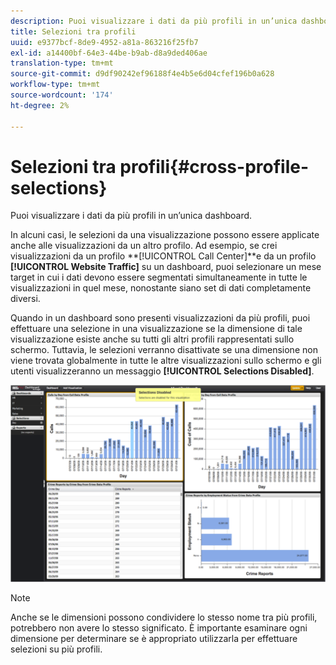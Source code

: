 ```yaml
---
description: Puoi visualizzare i dati da più profili in un’unica dashboard.
title: Selezioni tra profili
uuid: e9377bcf-8de9-4952-a81a-863216f25fb7
exl-id: a14400bf-64e3-44be-b9ab-d8a9ded406ae
translation-type: tm+mt
source-git-commit: d9df90242ef96188f4e4b5e6d04cfef196b0a628
workflow-type: tm+mt
source-wordcount: '174'
ht-degree: 2%

---
```


# Selezioni tra profili{#cross-profile-selections}

Puoi visualizzare i dati da più profili in un’unica dashboard.

In alcuni casi, le selezioni da una visualizzazione possono essere applicate anche alle visualizzazioni da un altro profilo. Ad esempio, se crei visualizzazioni da un profilo **[!UICONTROL Call Center]**e da un profilo **[!UICONTROL Website Traffic]** su un dashboard, puoi selezionare un mese target in cui i dati devono essere segmentati simultaneamente in tutte le visualizzazioni in quel mese, nonostante siano set di dati completamente diversi.

Quando in un dashboard sono presenti visualizzazioni da più profili, puoi effettuare una selezione in una visualizzazione se la dimensione di tale visualizzazione esiste anche su tutti gli altri profili rappresentati sullo schermo. Tuttavia, le selezioni verranno disattivate se una dimensione non viene trovata globalmente in tutte le altre visualizzazioni sullo schermo e gli utenti visualizzeranno un messaggio **[!UICONTROL Selections Disabled]**.

![](assets/selection_disabled.png)

>[!NOTE]
>
>Anche se le dimensioni possono condividere lo stesso nome tra più profili, potrebbero non avere lo stesso significato. È importante esaminare ogni dimensione per determinare se è appropriato utilizzarla per effettuare selezioni su più profili.
